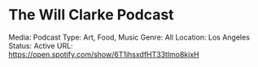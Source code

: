 # The Will Clarke Podcast

Media: Podcast
Type: Art, Food, Music
Genre: All
Location: Los Angeles
Status: Active
URL: https://open.spotify.com/show/6T1jhsxdfHT33tlmo8kjxH